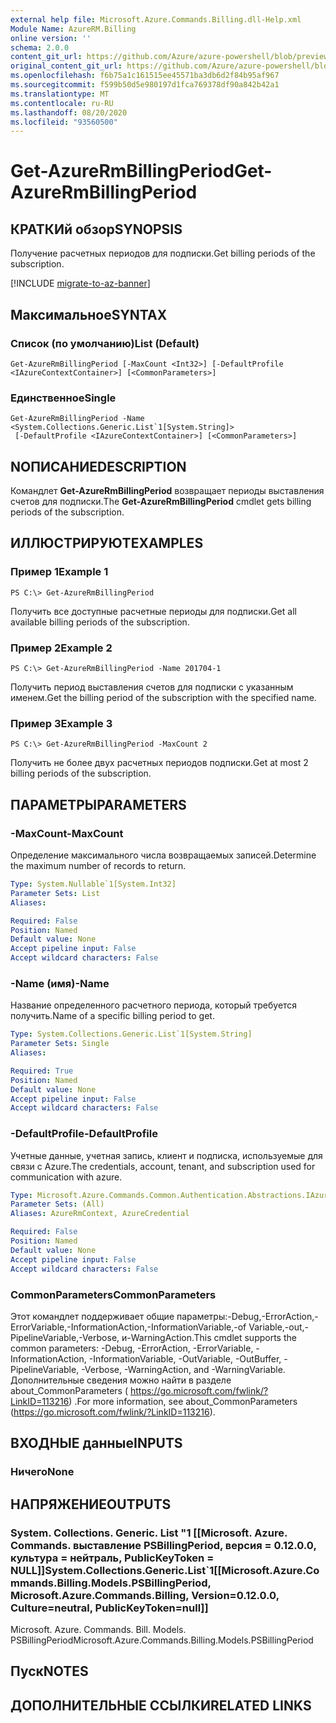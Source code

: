 ```yaml
---
external help file: Microsoft.Azure.Commands.Billing.dll-Help.xml
Module Name: AzureRM.Billing
online version: ''
schema: 2.0.0
content_git_url: https://github.com/Azure/azure-powershell/blob/preview/src/ResourceManager/Billing/Commands.Billing/help/Get-AzureRmBillingPeriod.md
original_content_git_url: https://github.com/Azure/azure-powershell/blob/preview/src/ResourceManager/Billing/Commands.Billing/help/Get-AzureRmBillingPeriod.md
ms.openlocfilehash: f6b75a1c161515ee45571ba3db6d2f84b95af967
ms.sourcegitcommit: f599b50d5e980197d1fca769378df90a842b42a1
ms.translationtype: MT
ms.contentlocale: ru-RU
ms.lasthandoff: 08/20/2020
ms.locfileid: "93560500"
---
```

# <span data-ttu-id="16a0e-101">Get-AzureRmBillingPeriod</span><span class="sxs-lookup"><span data-stu-id="16a0e-101">Get-AzureRmBillingPeriod</span></span>

## <span data-ttu-id="16a0e-102">КРАТКИй обзор</span><span class="sxs-lookup"><span data-stu-id="16a0e-102">SYNOPSIS</span></span>
<span data-ttu-id="16a0e-103">Получение расчетных периодов для подписки.</span><span class="sxs-lookup"><span data-stu-id="16a0e-103">Get billing periods of the subscription.</span></span>

[!INCLUDE [migrate-to-az-banner](../../includes/migrate-to-az-banner.md)]

## <span data-ttu-id="16a0e-104">Максимальное</span><span class="sxs-lookup"><span data-stu-id="16a0e-104">SYNTAX</span></span>

### <span data-ttu-id="16a0e-105">Список (по умолчанию)</span><span class="sxs-lookup"><span data-stu-id="16a0e-105">List (Default)</span></span>
```
Get-AzureRmBillingPeriod [-MaxCount <Int32>] [-DefaultProfile <IAzureContextContainer>] [<CommonParameters>]
```

### <span data-ttu-id="16a0e-106">Единственное</span><span class="sxs-lookup"><span data-stu-id="16a0e-106">Single</span></span>
```
Get-AzureRmBillingPeriod -Name <System.Collections.Generic.List`1[System.String]>
 [-DefaultProfile <IAzureContextContainer>] [<CommonParameters>]
```

## <span data-ttu-id="16a0e-107">NОПИСАНИЕ</span><span class="sxs-lookup"><span data-stu-id="16a0e-107">DESCRIPTION</span></span>
<span data-ttu-id="16a0e-108">Командлет **Get-AzureRmBillingPeriod** возвращает периоды выставления счетов для подписки.</span><span class="sxs-lookup"><span data-stu-id="16a0e-108">The **Get-AzureRmBillingPeriod** cmdlet gets billing periods of the subscription.</span></span>

## <span data-ttu-id="16a0e-109">ИЛЛЮСТРИРУЮТ</span><span class="sxs-lookup"><span data-stu-id="16a0e-109">EXAMPLES</span></span>

### <span data-ttu-id="16a0e-110">Пример 1</span><span class="sxs-lookup"><span data-stu-id="16a0e-110">Example 1</span></span>
```
PS C:\> Get-AzureRmBillingPeriod
```

<span data-ttu-id="16a0e-111">Получить все доступные расчетные периоды для подписки.</span><span class="sxs-lookup"><span data-stu-id="16a0e-111">Get all available billing periods of the subscription.</span></span>

### <span data-ttu-id="16a0e-112">Пример 2</span><span class="sxs-lookup"><span data-stu-id="16a0e-112">Example 2</span></span>
```
PS C:\> Get-AzureRmBillingPeriod -Name 201704-1
```

<span data-ttu-id="16a0e-113">Получить период выставления счетов для подписки с указанным именем.</span><span class="sxs-lookup"><span data-stu-id="16a0e-113">Get the billing period of the subscription with the specified name.</span></span>

### <span data-ttu-id="16a0e-114">Пример 3</span><span class="sxs-lookup"><span data-stu-id="16a0e-114">Example 3</span></span>
```
PS C:\> Get-AzureRmBillingPeriod -MaxCount 2
```

<span data-ttu-id="16a0e-115">Получить не более двух расчетных периодов подписки.</span><span class="sxs-lookup"><span data-stu-id="16a0e-115">Get at most 2 billing periods of the subscription.</span></span>

## <span data-ttu-id="16a0e-116">ПАРАМЕТРЫ</span><span class="sxs-lookup"><span data-stu-id="16a0e-116">PARAMETERS</span></span>

### <span data-ttu-id="16a0e-117">-MaxCount</span><span class="sxs-lookup"><span data-stu-id="16a0e-117">-MaxCount</span></span>
<span data-ttu-id="16a0e-118">Определение максимального числа возвращаемых записей.</span><span class="sxs-lookup"><span data-stu-id="16a0e-118">Determine the maximum number of records to return.</span></span>

```yaml
Type: System.Nullable`1[System.Int32]
Parameter Sets: List
Aliases: 

Required: False
Position: Named
Default value: None
Accept pipeline input: False
Accept wildcard characters: False
```

### <span data-ttu-id="16a0e-119">-Name (имя)</span><span class="sxs-lookup"><span data-stu-id="16a0e-119">-Name</span></span>
<span data-ttu-id="16a0e-120">Название определенного расчетного периода, который требуется получить.</span><span class="sxs-lookup"><span data-stu-id="16a0e-120">Name of a specific billing period to get.</span></span>

```yaml
Type: System.Collections.Generic.List`1[System.String]
Parameter Sets: Single
Aliases: 

Required: True
Position: Named
Default value: None
Accept pipeline input: False
Accept wildcard characters: False
```

### <span data-ttu-id="16a0e-121">-DefaultProfile</span><span class="sxs-lookup"><span data-stu-id="16a0e-121">-DefaultProfile</span></span>
<span data-ttu-id="16a0e-122">Учетные данные, учетная запись, клиент и подписка, используемые для связи с Azure.</span><span class="sxs-lookup"><span data-stu-id="16a0e-122">The credentials, account, tenant, and subscription used for communication with azure.</span></span>

```yaml
Type: Microsoft.Azure.Commands.Common.Authentication.Abstractions.IAzureContextContainer
Parameter Sets: (All)
Aliases: AzureRmContext, AzureCredential

Required: False
Position: Named
Default value: None
Accept pipeline input: False
Accept wildcard characters: False
```

### <span data-ttu-id="16a0e-123">CommonParameters</span><span class="sxs-lookup"><span data-stu-id="16a0e-123">CommonParameters</span></span>
<span data-ttu-id="16a0e-124">Этот командлет поддерживает общие параметры:-Debug,-ErrorAction,-ErrorVariable,-InformationAction,-InformationVariable,-of Variable,-out,-PipelineVariable,-Verbose, и-WarningAction.</span><span class="sxs-lookup"><span data-stu-id="16a0e-124">This cmdlet supports the common parameters: -Debug, -ErrorAction, -ErrorVariable, -InformationAction, -InformationVariable, -OutVariable, -OutBuffer, -PipelineVariable, -Verbose, -WarningAction, and -WarningVariable.</span></span> <span data-ttu-id="16a0e-125">Дополнительные сведения можно найти в разделе about_CommonParameters ( https://go.microsoft.com/fwlink/?LinkID=113216) .</span><span class="sxs-lookup"><span data-stu-id="16a0e-125">For more information, see about_CommonParameters (https://go.microsoft.com/fwlink/?LinkID=113216).</span></span>

## <span data-ttu-id="16a0e-126">ВХОДНЫЕ данные</span><span class="sxs-lookup"><span data-stu-id="16a0e-126">INPUTS</span></span>

### <span data-ttu-id="16a0e-127">Ничего</span><span class="sxs-lookup"><span data-stu-id="16a0e-127">None</span></span>

## <span data-ttu-id="16a0e-128">НАПРЯЖЕНИЕ</span><span class="sxs-lookup"><span data-stu-id="16a0e-128">OUTPUTS</span></span>

### <span data-ttu-id="16a0e-129">System. Collections. Generic. List "1 [[Microsoft. Azure. Commands. выставление PSBillingPeriod, версия = 0.12.0.0, культура = нейтраль, PublicKeyToken = NULL]]</span><span class="sxs-lookup"><span data-stu-id="16a0e-129">System.Collections.Generic.List\`1[[Microsoft.Azure.Commands.Billing.Models.PSBillingPeriod, Microsoft.Azure.Commands.Billing, Version=0.12.0.0, Culture=neutral, PublicKeyToken=null]]</span></span>
<span data-ttu-id="16a0e-130">Microsoft. Azure. Commands. Bill. Models. PSBillingPeriod</span><span class="sxs-lookup"><span data-stu-id="16a0e-130">Microsoft.Azure.Commands.Billing.Models.PSBillingPeriod</span></span>

## <span data-ttu-id="16a0e-131">Пуск</span><span class="sxs-lookup"><span data-stu-id="16a0e-131">NOTES</span></span>

## <span data-ttu-id="16a0e-132">ДОПОЛНИТЕЛЬНЫЕ ССЫЛКИ</span><span class="sxs-lookup"><span data-stu-id="16a0e-132">RELATED LINKS</span></span>

